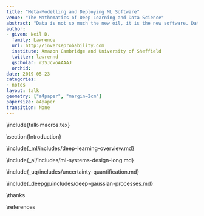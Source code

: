 ```yaml
---
title: "Meta-Modelling and Deploying ML Software"
venue: "The Mathematics of Deep Learning and Data Science"
abstract: "Data is not so much the new oil, it is the new software. Data driven  algorithms are increasingly present in continuously deployed production software. What challenges does this present and how can the mathematical sciences help?"
author:
- given: Neil D.
  family: Lawrence
  url: http://inverseprobability.com
  institute: Amazon Cambridge and University of Sheffield
  twitter: lawrennd
  gscholar: r3SJcvoAAAAJ
  orchid: 
date: 2019-05-23
categories:
- notes
layout: talk
geometry: ["a4paper", "margin=2cm"]
papersize: a4paper
transition: None
---
```




\include{talk-macros.tex}

\section{Introduction}

\include{_ml/includes/deep-learning-overview.md}

\include{_ai/includes/ml-systems-design-long.md}

<!--\section{The Three Ds of ML Systems Design}
\include{_ml/includes/the-3ds-of-ml-systems-design.md}-->
\include{_uq/includes/uncertainty-quantification.md}

\include{_deepgp/includes/deep-gaussian-processes.md}


\thanks

\references
